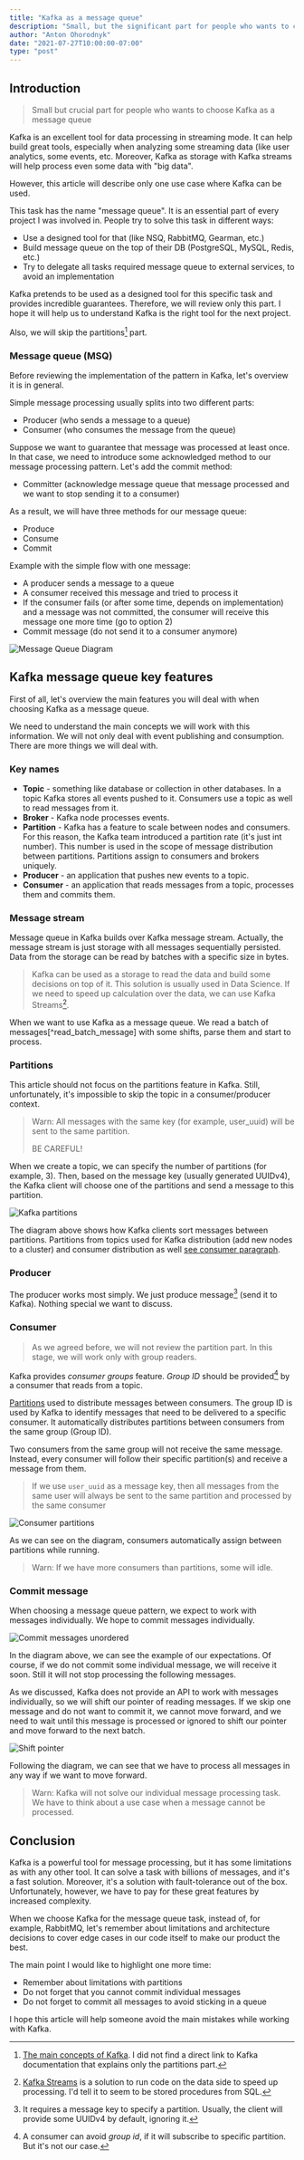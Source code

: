 ```yaml
---
title: "Kafka as a message queue"
description: "Small, but the significant part for people who wants to choose Kafka as a message queue"
author: "Anton Ohorodnyk"
date: "2021-07-27T10:00:00-07:00"
type: "post"
---
```

## Introduction

> Small but crucial part for people who wants to choose Kafka as a message queue

Kafka is an excellent tool for data processing in streaming mode. It can help build great tools, especially when analyzing some streaming data (like user analytics, some events, etc. Moreover, Kafka as storage with Kafka streams will help process even some data with "big data".

However, this article will describe only one use case where Kafka can be used.

This task has the name "message queue". It is an essential part of every project I was involved in. People try to solve this task in different ways:

- Use a designed tool for that (like NSQ, RabbitMQ, Gearman, etc.)
- Build message queue on the top of their DB (PostgreSQL, MySQL, Redis, etc.)
- Try to delegate all tasks required message queue to external services, to avoid an implementation

Kafka pretends to be used as a designed tool for this specific task and provides incredible guarantees. Therefore, we will review only this part. I hope it will help us to understand Kafka is the right tool for the next project.

Also, we will skip the partitions[^main_concepts] part.

[^main_concepts]: [The main concepts of Kafka]([https://kafka.apache.org/documentation/#intro_concepts_and_terms](https://kafka.apache.org/documentation/#intro_concepts_and_terms)). I did not find a direct link to Kafka documentation that explains only the partitions part.

### Message queue (MSQ)

Before reviewing the implementation of the pattern in Kafka, let's overview it is in general.

Simple message processing usually splits into two different parts:

- Producer (who sends a message to a queue)
- Consumer (who consumes the message from the queue)

Suppose we want to guarantee that message was processed at least once. In that case, we need to introduce some acknowledged method to our message processing pattern. Let's add the commit method:
- Committer (acknowledge message queue that message processed and we want to stop sending it to a consumer)

As a result, we will have three methods for our message queue:

- Produce
- Consume
- Commit

Example with the simple flow with one message:

- A producer sends a message to a queue
- A consumer received this message and tried to process it
- If the consumer fails (or after some time, depends on implementation) and a message was not committed, the consumer will receive this message one more time (go to option 2)
- Commit message (do not send it to a consumer anymore)

![Message Queue Diagram](diagrams/msq-general.svg)

## Kafka message queue key features

First of all, let's overview the main features you will deal with when choosing Kafka as a message queue.

We need to understand the main concepts we will work with this information. We will not only deal with event publishing and consumption. There are more things we will deal with.

### Key names

- **Topic** - something like database or collection in other databases. In a topic Kafka stores all events pushed to it. Consumers use a topic as well to read messages from it.
- **Broker** - Kafka node processes events.
- **Partition** - Kafka has a feature to scale between nodes and consumers. For this reason, the Kafka team introduced a partition rate (it's just int number). This number is used in the scope of message distribution between partitions. Partitions assign to consumers and brokers uniquely.
- **Producer** - an application that pushes new events to a topic.
- **Consumer** - an application that reads messages from a topic, processes them and commits them.

### Message stream

Message queue in Kafka builds over Kafka message stream. Actually, the message stream is just storage with all messages sequentially persisted. Data from the storage can be read by batches with a specific size in bytes.

> Kafka can be used as a storage to read the data and build some decisions on top of it.
This solution is usually used in Data Science.
If we need to speed up calculation over the data, we can use Kafka Streams[^kafka_streams].

[^kafka_streams]: [Kafka Streams](https://kafka.apache.org/documentation/streams/) is a solution to run code on the data side to speed up processing. I'd tell it to seem to be stored procedures from SQL.

When we want to use Kafka as a message queue. We read a batch of messages[^read_batch_message] with some shifts, parse them and start to process.

[^read_batch_messages]: Actually, every time Kafka client reads data from Kafka with some size limit, it works in file reading.

### Partitions

This article should not focus on the partitions feature in Kafka. Still, unfortunately, it's impossible to skip the topic in a consumer/producer context.

> Warn: All messages with the same key (for example, user_uuid) will be sent to the same partition.
>
> BE CAREFUL!

When we create a topic, we can specify the number of partitions (for example, 3). Then, based on the message key (usually generated UUIDv4), the Kafka client will choose one of the partitions and send a message to this partition.

![Kafka partitions](diagrams/kafka-partitions.svg)

The diagram above shows how Kafka clients sort messages between partitions.
Partitions from topics used for Kafka distribution (add new nodes to a cluster) and consumer distribution as well [see consumer paragraph](#consumer).

### Producer

The producer works most simply. We just produce message[^producer] (send it to Kafka). Nothing special we want to discuss.

[^producer]: It requires a message key to specify a partition. Usually, the client will provide some UUIDv4 by default, ignoring it.

### Consumer

> As we agreed before, we will not review the partition part. In this stage, we will work only with group readers.

Kafka provides _consumer groups_ feature. _Group ID_ should be provided[^consumer_group_id_partitions] by a consumer that reads from a topic.

[^consumer_group_id_partitions]: A consumer can avoid _group id_, if it will subscribe to specific partition. But it's not our case.

[Partitions](#partitions) used to distribute messages between consumers.
The group ID is used by Kafka to identify messages that need to be delivered to a specific consumer. It automatically distributes partitions between consumers from the same group (Group ID).

Two consumers from the same group will not receive the same message. Instead, every consumer will follow their specific partition(s) and receive a message from them.

> If we use `user_uuid` as a message key, then all messages from the same user will always be sent to the same partition and processed by the same consumer

![Consumer partitions](diagrams/kafka-consumers-partitions.svg)

As we can see on the diagram, consumers automatically assign between partitions while running.

> Warn: If we have more consumers than partitions, some will idle.

### Commit message
When choosing a message queue pattern, we expect to work with messages individually. We hope to commit messages individually.

![Commit messages unordered](diagrams/commit-messages-unordered.svg)

In the diagram above, we can see the example of our expectations. Of course, if we do not commit some individual message, we will receive it soon. Still it will not stop processing the following messages.

As we discussed, Kafka does not provide an API to work with messages individually, so we will shift our pointer of reading messages.
If we skip one message and do not want to commit it, we cannot move forward, and we need to wait until this message is processed or ignored to shift our pointer and move forward to the next batch.

![Shift pointer](diagrams/shift-pointer.svg)

Following the diagram, we can see that we have to process all messages in any way if we want to move forward.

> Warn: Kafka will not solve our individual message processing task. We have to think about a use case when a message cannot be processed.

## Conclusion

Kafka is a powerful tool for message processing, but it has some limitations as with any other tool.
It can solve a task with billions of messages, and it's a fast solution. Moreover, it's a solution with fault-tolerance out of the box. Unfortunately, however, we have to pay for these great features by increased complexity.

When we choose Kafka for the message queue task, instead of, for example, RabbitMQ, let's remember about limitations and architecture decisions to cover edge cases in our code itself to make our product the best.

The main point I would like to highlight one more time:

* Remember about limitations with partitions
* Do not forget that you cannot commit individual messages
* Do not forget to commit all messages to avoid sticking in a queue

I hope this article will help someone avoid the main mistakes while working with Kafka.
